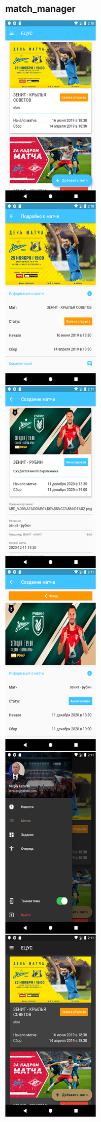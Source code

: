 # match_manager

<img src="sc/sc1.png" width="285" height="570"> <img src="sc/sc2.png" width="285" height="570"> <img src="sc/sc3.png" width="285" height="570">
<img src="sc/sc4.png" width="285" height="570"> <img src="sc/sc5.png" width="285" height="570"> <img src="sc/sc6.png" width="285" height="570">